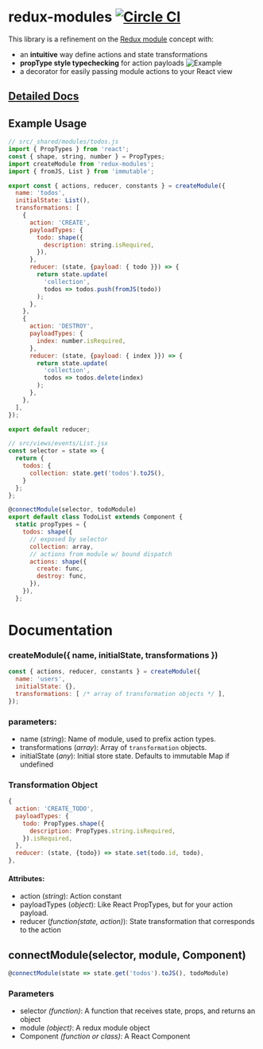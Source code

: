 # redux-modules [![Circle CI](https://circleci.com/gh/mboperator/redux-modules/tree/master.svg?style=svg)](https://circleci.com/gh/mboperator/redux-modules/tree/master)

This library is a refinement on the [Redux module](https://github.com/erikras/ducks-modular-redux) concept with:
- an **intuitive** way define actions and state transformations
- **propType style typechecking** for action payloads
![Example](https://raw.githubusercontent.com/mboperator/redux-modules/master/examples/screenshots/payloadTypes.png "redux-modules")
- a decorator for easily passing module actions to your React view

## [Detailed Docs](https://mboperator.gitbooks.io/redux-modules/content/)

## Example Usage
```js
// src/_shared/modules/todos.js
import { PropTypes } from 'react';
const { shape, string, number } = PropTypes;
import createModule from 'redux-modules';
import { fromJS, List } from 'immutable';

export const { actions, reducer, constants } = createModule({
  name: 'todos',
  initialState: List(),
  transformations: [
    {
      action: 'CREATE',
      payloadTypes: {
        todo: shape({
          description: string.isRequired,
        }),
      },
      reducer: (state, {payload: { todo }}) => {
        return state.update(
          'collection',
          todos => todos.push(fromJS(todo))
        );
      },
    },
    {
      action: 'DESTROY',
      payloadTypes: {
        index: number.isRequired,
      },
      reducer: (state, {payload: { index }}) => {
        return state.update(
          'collection',
          todos => todos.delete(index)
        );
      },
    },
  ],
});

export default reducer;

// src/views/events/List.jsx
const selector = state => {
  return {
    todos: {
      collection: state.get('todos').toJS(),
    }
  };
};

@connectModule(selector, todoModule)
export default class TodoList extends Component {
  static propTypes = {
    todos: shape({
      // exposed by selector
      collection: array,
      // actions from module w/ bound dispatch
      actions: shape({
        create: func,
        destroy: func,
      }),
    }),
  };
```
# Documentation

### createModule({ name, initialState, transformations })
```js
const { actions, reducer, constants } = createModule({
  name: 'users',
  initialState: {},
  transformations: [ /* array of transformation objects */ ],
});
```
### parameters:
- name (_string_): Name of module, used to prefix action types.
- transformations (_array_): Array of `transformation` objects.
- initialState (_any_): Initial store state. Defaults to immutable Map if undefined

### Transformation Object
```js
{
  action: 'CREATE_TODO',
  payloadTypes: {
    todo: PropTypes.shape({
      description: PropTypes.string.isRequired,
    }).isRequired,
  },
  reducer: (state, {todo}) => state.set(todo.id, todo),
},
```
#### Attributes:
- action (_string_): Action constant
- payloadTypes (_object_): Like React PropTypes, but for your action payload.
- reducer (_function(state, action)_): State transformation that corresponds to the action

## connectModule(selector, module, Component)
```js
@connectModule(state => state.get('todos').toJS(), todoModule)
```
### Parameters
- selector _(function)_: A function that receives state, props, and returns an object
- module _(object)_: A redux module object
- Component _(function or class)_: A React Component
